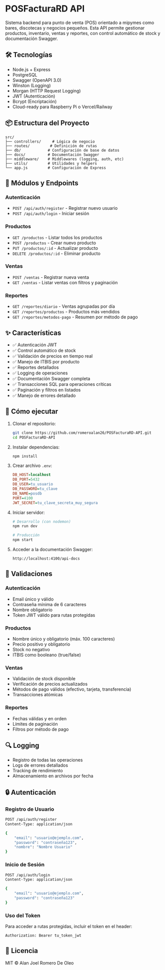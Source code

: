 # POSFacturaRD API

Sistema backend para punto de venta (POS) orientado a mipymes como bares, discotecas y negocios pequeños. Esta API permite gestionar productos, inventario, ventas y reportes, con control automático de stock y documentación Swagger.

## 🛠 Tecnologías

- Node.js + Express
- PostgreSQL
- Swagger (OpenAPI 3.0)
- Winston (Logging)
- Morgan (HTTP Request Logging)
- JWT (Autenticación)
- Bcrypt (Encriptación)
- Cloud-ready para Raspberry Pi o Vercel/Railway

## 📦 Estructura del Proyecto

```
src/
├── controllers/     # Lógica de negocio
├── routes/         # Definición de rutas
├── db/            # Configuración de base de datos
├── docs/          # Documentación Swagger
├── middleware/    # Middlewares (logging, auth, etc)
├── utils/         # Utilidades y helpers
└── app.js         # Configuración de Express
```

## 🔄 Módulos y Endpoints

### Autenticación

- `POST /api/auth/register` - Registrar nuevo usuario
- `POST /api/auth/login` - Iniciar sesión

### Productos

- `GET /productos` - Listar todos los productos
- `POST /productos` - Crear nuevo producto
- `PUT /productos/:id` - Actualizar producto
- `DELETE /productos/:id` - Eliminar producto

### Ventas

- `POST /ventas` - Registrar nueva venta
- `GET /ventas` - Listar ventas con filtros y paginación

### Reportes

- `GET /reportes/diario` - Ventas agrupadas por día
- `GET /reportes/productos` - Productos más vendidos
- `GET /reportes/metodos-pago` - Resumen por método de pago

## ✨ Características

- ✅ Autenticación JWT
- ✅ Control automático de stock
- ✅ Validación de precios en tiempo real
- ✅ Manejo de ITBIS por producto
- ✅ Reportes detallados
- ✅ Logging de operaciones
- ✅ Documentación Swagger completa
- ✅ Transacciones SQL para operaciones críticas
- ✅ Paginación y filtros en listados
- ✅ Manejo de errores detallado

## 🚀 Cómo ejecutar

1. Clonar el repositorio:

   ```bash
   git clone https://github.com/romeroalan26/POSFacturaRD-API.git
   cd POSFacturaRD-API
   ```

2. Instalar dependencias:

   ```bash
   npm install
   ```

3. Crear archivo `.env`:

   ```ini
   DB_HOST=localhost
   DB_PORT=5432
   DB_USER=tu_usuario
   DB_PASSWORD=tu_clave
   DB_NAME=posdb
   PORT=4100
   JWT_SECRET=tu_clave_secreta_muy_segura
   ```

4. Iniciar servidor:

   ```bash
   # Desarrollo (con nodemon)
   npm run dev

   # Producción
   npm start
   ```

5. Acceder a la documentación Swagger:
   ```
   http://localhost:4100/api-docs
   ```

## 📝 Validaciones

### Autenticación

- Email único y válido
- Contraseña mínima de 6 caracteres
- Nombre obligatorio
- Token JWT válido para rutas protegidas

### Productos

- Nombre único y obligatorio (máx. 100 caracteres)
- Precio positivo y obligatorio
- Stock no negativo
- ITBIS como booleano (true/false)

### Ventas

- Validación de stock disponible
- Verificación de precios actualizados
- Métodos de pago válidos (efectivo, tarjeta, transferencia)
- Transacciones atómicas

### Reportes

- Fechas válidas y en orden
- Límites de paginación
- Filtros por método de pago

## 🔍 Logging

- Registro de todas las operaciones
- Logs de errores detallados
- Tracking de rendimiento
- Almacenamiento en archivos por fecha

## 🔒 Autenticación

### Registro de Usuario

```bash
POST /api/auth/register
Content-Type: application/json

{
    "email": "usuario@ejemplo.com",
    "password": "contraseña123",
    "nombre": "Nombre Usuario"
}
```

### Inicio de Sesión

```bash
POST /api/auth/login
Content-Type: application/json

{
    "email": "usuario@ejemplo.com",
    "password": "contraseña123"
}
```

### Uso del Token

Para acceder a rutas protegidas, incluir el token en el header:

```
Authorization: Bearer tu_token_jwt
```

## 🧾 Licencia

MIT © Alan Joel Romero De Oleo
